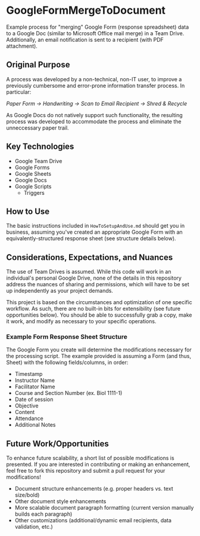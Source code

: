 # GoogleFormMergeToDocument
Example process for "merging" Google Form (response spreadsheet) data to a Google Doc (similar to Microsoft Office mail merge) in a Team Drive. Additionally, an email notification is sent to a recipient (with PDF attachment).
## Original Purpose
A process was developed by a non-technical, non-IT user, to improve a previously cumbersome and error-prone information transfer process. In particular:

_Paper Form → Handwriting → Scan to Email Recipient → Shred & Recycle_

As Google Docs do not natively support such functionality, the resulting process was developed to accommodate the process and eliminate the unneccessary paper trail.

## Key Technologies
* Google Team Drive
* Google Forms
* Google Sheets
* Google Docs
* Google Scripts
  * Triggers

## How to Use
The basic instructions included in `HowToSetupAndUse.md` should get you in business, assuming you've created an appropriate Google Form with an equivalently-structured response sheet (see structure details below).
  
## Considerations, Expectations, and Nuances
The use of Team Drives is assumed. While this code will work in an individual's personal Google Drive, none of the details in this repository address the nuances of sharing and permissions, which will have to be set up independently as your project demands.

This project is based on the circumstances and optimization of one specific workflow. As such, there are no built-in bits for extensibility (see future opportunities below). You should be able to successfully grab a copy, make it work, and modify as necessary to your specific operations.

### Example Form Response Sheet Structure
The Google Form you create will determine the modifications necessary for the processing script. The example provided is assuming a Form (and thus, Sheet) with the following fields/columns, in order:

* Timestamp
* Instructor Name
* Facilitator Name
* Course and Section Number (ex. Biol 1111-1)
* Date of session
* Objective
* Content
* Attendance
* Additional Notes

## Future Work/Opportunities
To enhance future scalability, a short list of possible modifications is presented. If you are interested in contributing or making an enhancement, feel free to fork this repository and submit a pull request for your modifications!

* Document structure enhancements (e.g. proper headers vs. text size/bold)
* Other document style enhancements
* More scalable document paragraph formatting (current version manually builds each paragraph)
* Other customizations (additional/dynamic email recipients, data validation, etc.)